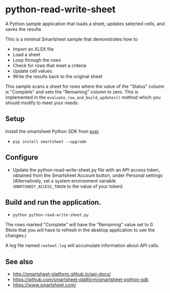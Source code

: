 # python-read-write-sheet
A Python sample application that loads a sheet, updates selected cells, and saves the results

This is a minimal Smartsheet sample that demonstrates how to
* Import an XLSX file
* Load a sheet
* Loop through the rows
* Check for rows that meet a criteria
* Update cell values
* Write the results back to the original sheet


This sample scans a sheet for rows where the value of the "Status" column is "Complete" and sets the "Remaining"
column to zero.
This is implemented in the `evaluate_row_and_build_updates()` method which you should modify to meet your needs.


## Setup
Install the smartsheet Python SDK from [pypi](https://pypi.python.org/pypi/smartsheet-python-sdk)

- `pip install smartsheet --upgrade`

## Configure

- Update the python-read-write-sheet.py file with an API access token, obtained from the Smartsheet Account button,
under Personal settings (Alternatively, set a system environment variable `SMARTSHEET_ACCESS_TOKEN` to the value of
your token)

## Build and run the application.
- `python python-read-write-sheet.py`

The rows marked "Complete" will have the "Remaining" value set to 0. (Note that you will have to refresh in the desktop application to see the changes.)

A log file named `rwsheet.log` will accumulate information about API calls.

## See also
- http://smartsheet-platform.github.io/api-docs/
- https://github.com/smartsheet-platform/smartsheet-python-sdk
- https://www.smartsheet.com/
